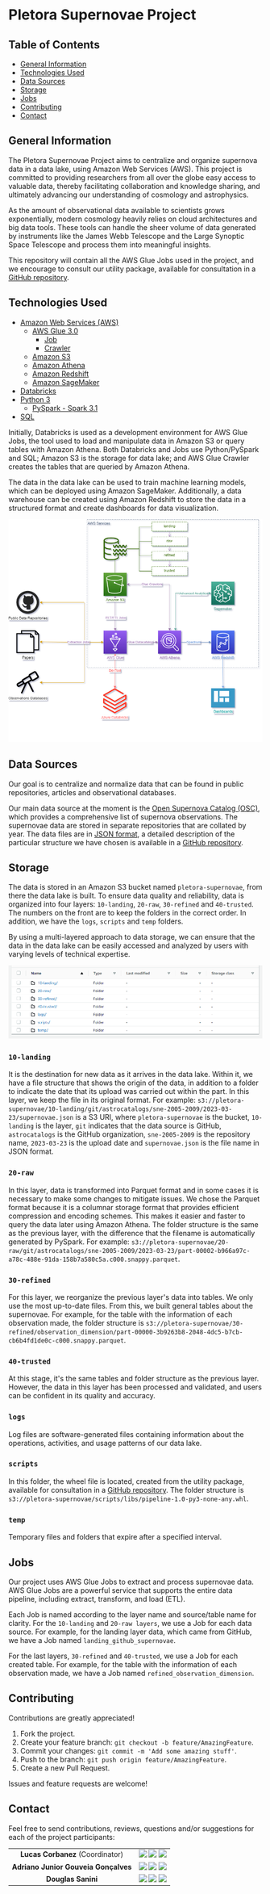 # Pletora Supernovae Project

## Table of Contents

* [General Information](#general-information)
* [Technologies Used](#technologies-used)
* [Data Sources](#data-sources)
* [Storage](#storage)
* [Jobs](#jobs)
* [Contributing](#contributing)
* [Contact](#contact)

## General Information

The Pletora Supernovae Project aims to centralize and organize supernova data in a data lake, using Amazon Web Services (AWS). This project is committed to providing researchers from all over the globe easy access to valuable data, thereby facilitating collaboration and knowledge sharing, and ultimately advancing our understanding of cosmology and astrophysics.

As the amount of observational data available to scientists grows exponentially, modern cosmology heavily relies on cloud architectures and big data tools. These tools can handle the sheer volume of data generated by instruments like the James Webb Telescope and the Large Synoptic Space Telescope and process them into meaningful insights.

This repository will contain all the AWS Glue Jobs used in the project, and we encourage to consult our utility package, available for consultation in a [GitHub repository](https://github.com/Pletora-Data-Solutions/Glue-DataLake-Utility-Package).

## Technologies Used

* [Amazon Web Services (AWS)](https://aws.amazon.com/)
  * [AWS Glue 3.0](https://aws.amazon.com/glue/) 
    * [Job](https://docs.aws.amazon.com/glue/latest/dg/add-job.html)
    * [Crawler](https://docs.aws.amazon.com/glue/latest/dg/add-crawler.html)
  * [Amazon S3](https://aws.amazon.com/pt/s3/) 
  * [Amazon Athena](https://aws.amazon.com/athena/) 
  * [Amazon Redshift](https://aws.amazon.com/redshift/) 
  * [Amazon SageMaker](https://aws.amazon.com/sagemaker/) 
* [Databricks](https://www.databricks.com/) 
* [Python 3](https://www.python.org/) 
    * [PySpark - Spark 3.1](https://spark.apache.org/docs/latest/api/python/)
* [SQL](https://pt.wikipedia.org/wiki/SQL) 

Initially, Databricks is used as a development environment for AWS Glue Jobs, the tool used to load and manipulate data in Amazon S3 or query tables with Amazon Athena. Both Databricks and Jobs use Python/PySpark and SQL; Amazon S3 is the storage for data lake; and AWS Glue Crawler creates the tables that are queried by Amazon Athena.

The data in the data lake can be used to train machine learning models, which can be deployed using Amazon SageMaker. Additionally, a data warehouse can be created using Amazon Redshift to store the data in a structured format and create dashboards for data visualization.

![datalake_arch](Images/datalake_arch.png)

## Data Sources

Our goal is to centralize and normalize data that can be found in public repositories, articles and observational databases.

Our main data source at the moment is the [Open Supernova Catalog (OSC)](https://github.com/astrocatalogs/supernovae), which provides a comprehensive list of supernova observations. The supernovae data are stored in separate repositories that are collated by year. The data files are in [JSON format](https://www.json.org/json-en.html), a detailed description of the particular structure we have chosen is available in a [GitHub repository](https://github.com/astrocatalogs/schema).

## Storage 

The data is stored in an Amazon S3 bucket named `pletora-supernovae`, from there the data lake is built. To ensure data quality and reliability, data is organized into four layers: `10-landing`, `20-raw`, `30-refined` and `40-trusted`. The numbers on the front are to keep the folders in the correct order. In addition, we have the `logs`, `scripts` and `temp` folders.

By using a multi-layered approach to data storage, we can ensure that the data in the data lake can be easily accessed and analyzed by users with varying levels of technical expertise.

![datalake_arch](Images/Storage.png)

### `10-landing`

It is the destination for new data as it arrives in the data lake. Within it, we have a file structure that shows the origin of the data, in addition to a folder to indicate the date that its upload was carried out within the part. In this layer, we keep the file in its original format. For example: `s3://pletora-supernovae/10-landing/git/astrocatalogs/sne-2005-2009/2023-03-23/supernovae.json` is a S3 URI, where `pletora-supernovae` is the bucket, `10-landing` is the layer, `git` indicates that the data source is GitHub, `astrocatalogs` is the GitHub organization, `sne-2005-2009` is the repository name, `2023-03-23` is the upload date and `supernovae.json` is the file name in JSON format.

### `20-raw`

In this layer, data is transformed into Parquet format and in some cases it is necessary to make some changes to mitigate issues. We chose the Parquet format because it is a columnar storage format that provides efficient compression and encoding schemes. This makes it easier and faster to query the data later using Amazon Athena. The folder structure is the same as the previous layer, with the difference that the filename is automatically generated by PySpark. For example: `s3://pletora-supernovae/20-raw/git/astrocatalogs/sne-2005-2009/2023-03-23/part-00002-b966a97c-a78c-488e-91da-158b7a580c5a.c000.snappy.parquet`.

### `30-refined`

For this layer, we reorganize the previous layer's data into tables. We only use the most up-to-date files. From this, we built general tables about the supernovae. For example, for the table with the information of each observation made, the folder structure is `s3://pletora-supernovae/30-refined/observation_dimension/part-00000-3b9263b8-2048-4dc5-b7cb-cb6b4fd1de0c-c000.snappy.parquet`.

### `40-trusted`

At this stage, it's the same tables and folder structure as the previous layer. However, the data in this layer has been processed and validated, and users can be confident in its quality and accuracy.

### `logs`

Log files are software-generated files containing information about the operations, activities, and usage patterns of our data lake.

### `scripts`

In this folder, the wheel file is located, created from the utility package, available for consultation in a [GitHub repository](https://github.com/Pletora-Data-Solutions/Glue-DataLake-Utility-Package). The folder structure is `s3://pletora-supernovae/scripts/libs/pipeline-1.0-py3-none-any.whl`.

### `temp`

Temporary files and folders that expire after a specified interval.

## Jobs

Our project uses AWS Glue Jobs to extract and process supernovae data. AWS Glue Jobs are a powerful service that supports the entire data pipeline, including extract, transform, and load (ETL). 

Each Job is named according to the layer name and source/table name for clarity. For the `10-landing` and `20-raw layers`, we use a Job for each data source. For example, for the landing layer data, which came from GitHub, we have a Job named `landing_github_supernovae`.

For the last layers, `30-refined` and `40-trusted`, we use a Job for each created table. For example, for the table with the information of each observation made, we have a Job named `refined_observation_dimension`.

## Contributing 

Contributions are greatly appreciated!

1. Fork the project.
2. Create your feature branch: `git checkout -b feature/AmazingFeature`.
3. Commit your changes: `git commit -m 'Add some amazing stuff'`.
4. Push to the branch: `git push origin feature/AmazingFeature`.
5. Create a new Pull Request.

Issues and feature requests are welcome!

## Contact

Feel free to send contributions, reviews, questions and/or suggestions for each of the project participants:

<div  align="center"> 
<table>
  <tr>
    <td align="center"> <b> Lucas Corbanez </b> (Coordinator)</td>
    <td>
      <a href="https://github.com/Corbanez97" target="_blank"><img src="https://img.shields.io/badge/GitHub-100000?style=for-the-badge&logo=github&logoColor=white" target="_blank"></a> 
      <a href="https://www.linkedin.com/in/lucas-corbanez/" target="_blank"><img src="https://img.shields.io/badge/-LinkedIn-%230077B5?style=for-the-badge&logo=linkedin&logoColor=white" target="_blank"></a> 
      <a href = "mailto:lucascorbanez@gmail.com"><img src="https://img.shields.io/badge/Gmail-D14836?style=for-the-badge&logo=gmail&logoColor=white" target="_blank"></a>
      </td>
  </tr>
  <tr>
    <td align="center"> <b> Adriano Junior Gouveia Gonçalves </b> </td>
    <td>
      <a href="https://github.com/DrAdriano" target="_blank"><img src="https://img.shields.io/badge/GitHub-100000?style=for-the-badge&logo=github&logoColor=white" target="_blank"></a> 
      <a href="https://www.linkedin.com/in/sradriano/" target="_blank"><img src="https://img.shields.io/badge/-LinkedIn-%230077B5?style=for-the-badge&logo=linkedin&logoColor=white" target="_blank"></a> 
      <a href = "mailto:sradriano@uel.br"><img src="https://img.shields.io/badge/Gmail-D14836?style=for-the-badge&logo=gmail&logoColor=white" target="_blank"></a>
    </td>
  </tr>
  <tr>
    <td align="center"> <b> Douglas Sanini </b> </td>
    <td>
      <a href="https://github.com/douglas-sanini" target="_blank"><img src="https://img.shields.io/badge/GitHub-100000?style=for-the-badge&logo=github&logoColor=white" target="_blank"></a> 
      <a href="https://www.linkedin.com/in/douglas-sanini/" target="_blank"><img src="https://img.shields.io/badge/-LinkedIn-%230077B5?style=for-the-badge&logo=linkedin&logoColor=white" target="_blank"></a> 
      <a href = "mailto:sanini.douglas@gmail.com"><img src="https://img.shields.io/badge/Gmail-D14836?style=for-the-badge&logo=gmail&logoColor=white" target="_blank"></a>
    </td>
  </tr>
</table>
</div>
